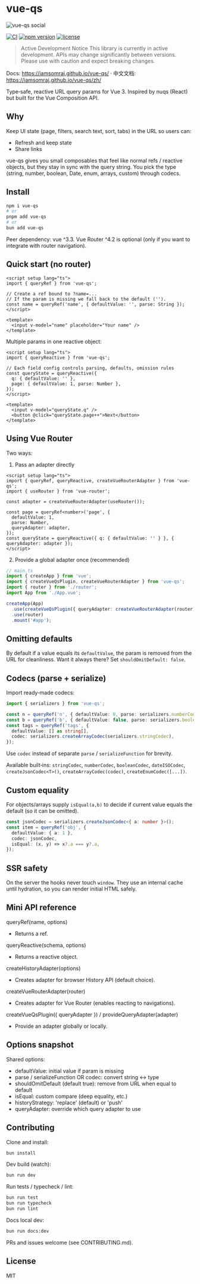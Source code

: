 # vue-qs

![vue-qs social](https://iamsomraj.github.io/vue-qs/banner.svg)

[![CI](https://github.com/iamsomraj/vue-qs/actions/workflows/ci.yml/badge.svg?branch=main)](https://github.com/iamsomraj/vue-qs/actions/workflows/ci.yml) [![npm version](https://img.shields.io/npm/v/vue-qs.svg)](https://www.npmjs.com/package/vue-qs) [![license](https://img.shields.io/badge/license-MIT-blue.svg)](LICENSE)

> Active Development Notice
> This library is currently in active development. APIs may change significantly between versions. Please use with caution and expect breaking changes.

Docs: https://iamsomraj.github.io/vue-qs/ · 中文文档: https://iamsomraj.github.io/vue-qs/zh/

Type‑safe, reactive URL query params for Vue 3. Inspired by nuqs (React) but built for the Vue Composition API.

## Why

Keep UI state (page, filters, search text, sort, tabs) in the URL so users can:

- Refresh and keep state
- Share links

vue-qs gives you small composables that feel like normal refs / reactive objects, but they stay in sync with the query string. You pick the type (string, number, boolean, Date, enum, arrays, custom) through codecs.

## Install

```sh
npm i vue-qs
# or
pnpm add vue-qs
# or
bun add vue-qs
```

Peer dependency: vue ^3.3. Vue Router ^4.2 is optional (only if you want to integrate with router navigation).

## Quick start (no router)

```vue
<script setup lang="ts">
import { queryRef } from 'vue-qs';

// Create a ref bound to ?name=...
// If the param is missing we fall back to the default ('').
const name = queryRef('name', { defaultValue: '', parse: String });
</script>

<template>
  <input v-model="name" placeholder="Your name" />
</template>
```

Multiple params in one reactive object:

```vue
<script setup lang="ts">
import { queryReactive } from 'vue-qs';

// Each field config controls parsing, defaults, omission rules
const queryState = queryReactive({
  q: { defaultValue: '' },
  page: { defaultValue: 1, parse: Number },
});
</script>

<template>
  <input v-model="queryState.q" />
  <button @click="queryState.page++">Next</button>
</template>
```

## Using Vue Router

Two ways:

1. Pass an adapter directly

```vue
<script setup lang="ts">
import { queryRef, queryReactive, createVueRouterAdapter } from 'vue-qs';
import { useRouter } from 'vue-router';

const adapter = createVueRouterAdapter(useRouter());

const page = queryRef<number>('page', {
  defaultValue: 1,
  parse: Number,
  queryAdapter: adapter,
});
const queryState = queryReactive({ q: { defaultValue: '' } }, { queryAdapter: adapter });
</script>
```

2. Provide a global adapter once (recommended)

```ts
// main.ts
import { createApp } from 'vue';
import { createVueQsPlugin, createVueRouterAdapter } from 'vue-qs';
import { router } from './router';
import App from './App.vue';

createApp(App)
  .use(createVueQsPlugin({ queryAdapter: createVueRouterAdapter(router) }))
  .use(router)
  .mount('#app');
```

## Omitting defaults

By default if a value equals its `defaultValue`, the param is removed from the URL for cleanliness. Want it always there? Set `shouldOmitDefault: false`.

## Codecs (parse + serialize)

Import ready‑made codecs:

```ts
import { serializers } from 'vue-qs';

const n = queryRef('n', { defaultValue: 0, parse: serializers.numberCodec.parse });
const b = queryRef('b', { defaultValue: false, parse: serializers.booleanCodec.parse });
const tags = queryRef('tags', {
  defaultValue: [] as string[],
  codec: serializers.createArrayCodec(serializers.stringCodec),
});
```

Use `codec` instead of separate `parse` / `serializeFunction` for brevity.

Available built‑ins: `stringCodec`, `numberCodec`, `booleanCodec`, `dateISOCodec`, `createJsonCodec<T>()`, `createArrayCodec(codec)`, `createEnumCodec([...])`.

## Custom equality

For objects/arrays supply `isEqual(a,b)` to decide if current value equals the default (so it can be omitted).

```ts
const jsonCodec = serializers.createJsonCodec<{ a: number }>();
const item = queryRef('obj', {
  defaultValue: { a: 1 },
  codec: jsonCodec,
  isEqual: (x, y) => x?.a === y?.a,
});
```

## SSR safety

On the server the hooks never touch `window`. They use an internal cache until hydration, so you can render initial HTML safely.

## Mini API reference

queryRef(name, options)

- Returns a ref.

queryReactive(schema, options)

- Returns a reactive object.

createHistoryAdapter(options)

- Creates adapter for browser History API (default choice).

createVueRouterAdapter(router)

- Creates adapter for Vue Router (enables reacting to navigations).

createVueQsPlugin({ queryAdapter }) / provideQueryAdapter(adapter)

- Provide an adapter globally or locally.

## Options snapshot

Shared options:

- defaultValue: initial value if param is missing
- parse / serializeFunction OR codec: convert string <-> type
- shouldOmitDefault (default true): remove from URL when equal to default
- isEqual: custom compare (deep equality, etc.)
- historyStrategy: 'replace' (default) or 'push'
- queryAdapter: override which query adapter to use

## Contributing

Clone and install:

```sh
bun install
```

Dev build (watch):

```sh
bun run dev
```

Run tests / typecheck / lint:

```sh
bun run test
bun run typecheck
bun run lint
```

Docs local dev:

```sh
bun run docs:dev
```

PRs and issues welcome (see CONTRIBUTING.md).

## License

MIT
